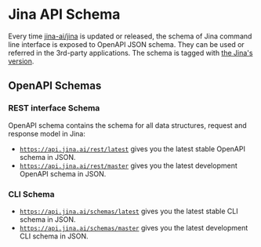 # Jina API Schema

Every time [jina-ai/jina](https://github.com/jina-ai/jina) is updated or released, the schema of Jina command line interface is exposed to OpenAPI JSON schema. They can be used or referred in the 3rd-party applications. The schema is tagged with [the Jina's version](https://github.com/jina-ai/jina/blob/master/RELEASE.md#version-explained). 

## OpenAPI Schemas

### REST interface Schema

OpenAPI schema contains the schema for all data structures, request and response model in Jina:

- [`https://api.jina.ai/rest/latest`](https://api.jina.ai/rest/latest) gives you the latest stable OpenAPI schema in JSON.
- [`https://api.jina.ai/rest/master`](https://api.jina.ai/rest/master) gives you the latest development OpenAPI schema in JSON.


### CLI Schema

- [`https://api.jina.ai/schemas/latest`](https://api.jina.ai/schemas/latest) gives you the latest stable CLI schema in JSON.
- [`https://api.jina.ai/schemas/master`](https://api.jina.ai/schemas/master) gives you the latest development CLI schema in JSON.
